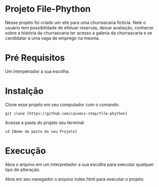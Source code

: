 # Projeto File-Phython
Nesse projeto foi criado um site para uma churrascaria fictícia. Nele o usuário tem possibilidade de efetuar reservas,
deixar avaliação, conhecer sobre a história da churrascaria ter acesso a galeria da churrascaria e se candidatar a uma
vaga de emprego na mesma. 

# Pré Requisitos
Um interpetrador a sua escolha.

# Instalção

Clone esse projeto em seu computador com o comando:

	git clone [https://github.com/caiomcs-step/file-phython]
	
Acesse a pasta do projeto seu terminal:

	cd [Nome da pasta do seu Projeto]
	
# Execução

Abra o arquivo em um interpretador a sua escolha para executar qualquer tipo de alteração.

Abra em seu navegador o arquivo index.html para executar o projeto.
